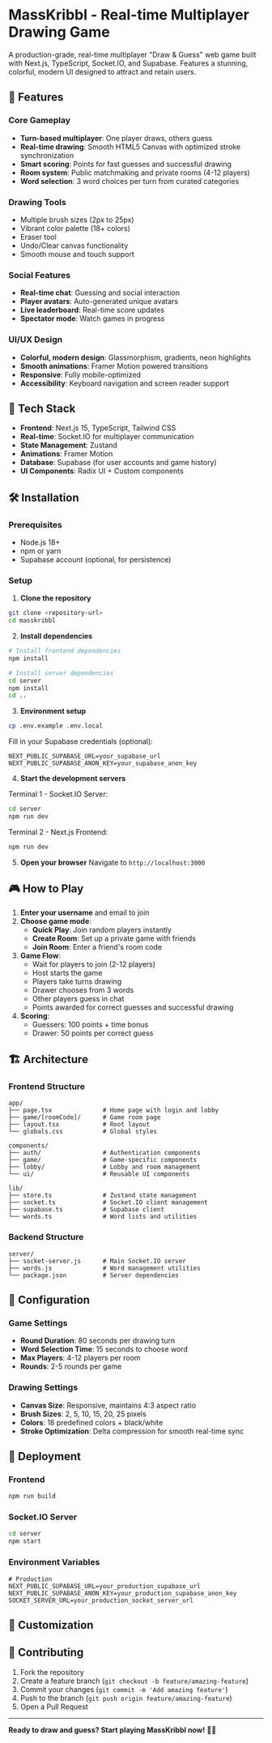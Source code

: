 # MassKribbl - Real-time Multiplayer Drawing Game

A production-grade, real-time multiplayer "Draw & Guess" web game built with Next.js, TypeScript, Socket.IO, and Supabase. Features a stunning, colorful, modern UI designed to attract and retain users.

## 🎨 Features

### Core Gameplay
- **Turn-based multiplayer**: One player draws, others guess
- **Real-time drawing**: Smooth HTML5 Canvas with optimized stroke synchronization
- **Smart scoring**: Points for fast guesses and successful drawing
- **Room system**: Public matchmaking and private rooms (4-12 players)
- **Word selection**: 3 word choices per turn from curated categories

### Drawing Tools
- Multiple brush sizes (2px to 25px)
- Vibrant color palette (18+ colors)
- Eraser tool
- Undo/Clear canvas functionality
- Smooth mouse and touch support

### Social Features
- **Real-time chat**: Guessing and social interaction
- **Player avatars**: Auto-generated unique avatars
- **Live leaderboard**: Real-time score updates
- **Spectator mode**: Watch games in progress

### UI/UX Design
- **Colorful, modern design**: Glassmorphism, gradients, neon highlights
- **Smooth animations**: Framer Motion powered transitions
- **Responsive**: Fully mobile-optimized
- **Accessibility**: Keyboard navigation and screen reader support

## 🚀 Tech Stack

- **Frontend**: Next.js 15, TypeScript, Tailwind CSS
- **Real-time**: Socket.IO for multiplayer communication
- **State Management**: Zustand
- **Animations**: Framer Motion
- **Database**: Supabase (for user accounts and game history)
- **UI Components**: Radix UI + Custom components

## 🛠️ Installation

### Prerequisites
- Node.js 18+ 
- npm or yarn
- Supabase account (optional, for persistence)

### Setup

1. **Clone the repository**
```bash
git clone <repository-url>
cd masskribbl
```

2. **Install dependencies**
```bash
# Install frontend dependencies
npm install

# Install server dependencies
cd server
npm install
cd ..
```

3. **Environment setup**
```bash
cp .env.example .env.local
```

Fill in your Supabase credentials (optional):
```env
NEXT_PUBLIC_SUPABASE_URL=your_supabase_url
NEXT_PUBLIC_SUPABASE_ANON_KEY=your_supabase_anon_key
```

4. **Start the development servers**

Terminal 1 - Socket.IO Server:
```bash
cd server
npm run dev
```

Terminal 2 - Next.js Frontend:
```bash
npm run dev
```

5. **Open your browser**
Navigate to `http://localhost:3000`

## 🎮 How to Play

1. **Enter your username** and email to join
2. **Choose game mode**:
   - **Quick Play**: Join random players instantly
   - **Create Room**: Set up a private game with friends
   - **Join Room**: Enter a friend's room code
3. **Game Flow**:
   - Wait for players to join (2-12 players)
   - Host starts the game
   - Players take turns drawing
   - Drawer chooses from 3 words
   - Other players guess in chat
   - Points awarded for correct guesses and successful drawing
4. **Scoring**:
   - Guessers: 100 points + time bonus
   - Drawer: 50 points per correct guess

## 🏗️ Architecture

### Frontend Structure
```
app/
├── page.tsx              # Home page with login and lobby
├── game/[roomCode]/      # Game room page
├── layout.tsx            # Root layout
└── globals.css           # Global styles

components/
├── auth/                 # Authentication components
├── game/                 # Game-specific components
├── lobby/                # Lobby and room management
└── ui/                   # Reusable UI components

lib/
├── store.ts              # Zustand state management
├── socket.ts             # Socket.IO client management
├── supabase.ts           # Supabase client
└── words.ts              # Word lists and utilities
```

### Backend Structure
```
server/
├── socket-server.js      # Main Socket.IO server
├── words.js              # Word management utilities
└── package.json          # Server dependencies
```

## 🔧 Configuration

### Game Settings
- **Round Duration**: 80 seconds per drawing turn
- **Word Selection Time**: 15 seconds to choose word
- **Max Players**: 4-12 players per room
- **Rounds**: 2-5 rounds per game

### Drawing Settings
- **Canvas Size**: Responsive, maintains 4:3 aspect ratio
- **Brush Sizes**: 2, 5, 10, 15, 20, 25 pixels
- **Colors**: 18 predefined colors + black/white
- **Stroke Optimization**: Delta compression for smooth real-time sync

## 🚀 Deployment

### Frontend
```bash
npm run build
```

### Socket.IO Server 
```bash
cd server
npm start
```

### Environment Variables
```env
# Production
NEXT_PUBLIC_SUPABASE_URL=your_production_supabase_url
NEXT_PUBLIC_SUPABASE_ANON_KEY=your_production_supabase_anon_key
SOCKET_SERVER_URL=your_production_socket_server_url
```

## 🎨 Customization

<!-- ### Adding New Words
Edit `lib/words.ts` or `server/words.js`:
```javascript
const WORD_CATEGORIES = {
  // Add new categories
  sports: ['football', 'basketball', 'tennis'],
  // Or add to existing categories
  animals: [...existingAnimals, 'newAnimal']
}
``` -->

<!-- ### Styling
- Colors: Modify CSS variables in `app/globals.css`
- Animations: Customize Framer Motion variants in components
- Layout: Adjust Tailwind classes for responsive design

### Game Rules
- Scoring: Modify point calculations in `server/socket-server.js`
- Timing: Adjust round and selection timers
- Player limits: Change min/max players per room -->

## 🤝 Contributing

1. Fork the repository
2. Create a feature branch (`git checkout -b feature/amazing-feature`)
3. Commit your changes (`git commit -m 'Add amazing feature'`)
4. Push to the branch (`git push origin feature/amazing-feature`)
5. Open a Pull Request


---

**Ready to draw and guess? Start playing MassKribbl now!** 🎨✨